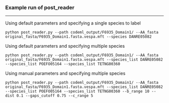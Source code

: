 ### Example run of post_reader
---

Using default parameters and specifying a single species to label

```Shell
python post_reader.py --path codeml_output/F6935_Domain1/ --AA_fasta original_fasta/F6935_Domain1.fasta.vespa.mft --species DANRE05082
```

Using default parameters and specifying multiple species

```Shell
python post_reader.py --path codeml_output/F6935_Domain1/ --AA_fasta original_fasta/F6935_Domain1.fasta.vespa.mft --species_list DANRE05082 --species_list POEFO05164 --species_list TETNG00360
```

Using manual parameters and specifying multiple species

```Shell
python post_reader.py --path codeml_output/F6935_Domain1/ --AA_fasta original_fasta/F6935_Domain1.fasta.vespa.mft --species_list DANRE05082 --species_list POEFO05164 --species_list TETNG00360 --b_range 10 --dist 0.1 --gaps_cutoff 0.75 --c_range 5
```